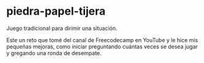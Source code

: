 # piedra-papel-tijera
Juego tradicional para dirimir una situación.

Este un reto que tomé del canal de Freecodecamp en YouTube y le hice mis pequeñas mejoras, como iniciar preguntando cuántas veces se desea jugar y gregando una ronda de desempate.

